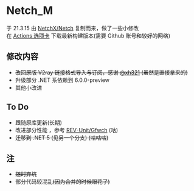 # Netch_M
于 21.3.15 由 [NetchX/Netch](https://github.com/NetchX/Netch) 复制而来，做了一些小修改  
在 [Actions 选项卡](https://github.com/VCStardust/Netch_M/actions) 下载最新构建版本(需要 Github 账号~~和较好的网络~~)

## 修改内容
- ~~改回原版 V2ray 链接格式导入与订阅，感谢 [@xh321](https://github.com/xh321) (虽然是直接拿来的)~~
- 升级部分 .NET 系依赖到 6.0.0-preview
- 其他小改进

## To Do
- 跟随原库更新(长期)
- 改进部分性能 ，参考 [REV-Unit/Gfwch](https://github.com/REV-Unit/Gfwch) (咕)
- ~~迁移到 .NET 5 (见另一个分支) (咕咕咕)~~

## 注
- ~~随时弃坑~~
- 部分代码较混乱~~(因为合并的时候眼花了)~~